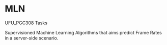# MLN
UFU_PGC308 Tasks

Supervisioned Machine Learning Algorithms that aims predict Frame Rates in a server-side scenario.
